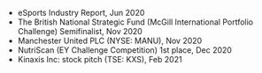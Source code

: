 - eSports Industry Report, Jun 2020
- The British National Strategic Fund (McGill International Portfolio Challenge) Semifinalist, Nov 2020
- Manchester United PLC (NYSE: MANU), Nov 2020
- NutriScan (EY Challenge Competition) 1st place, Dec 2020
- Kinaxis Inc: stock pitch (TSE: KXS), Feb 2021
